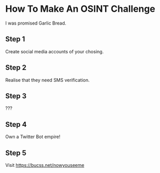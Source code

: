 # How To Make An OSINT Challenge
I was promised Garlic Bread. 

## Step 1
Create social media accounts of your chosing.

## Step 2
Realise that they need SMS verification.

## Step 3
???

## Step 4
Own a Twitter Bot empire! 

## Step 5 
Visit https://bucss.net/nowyouseeme
